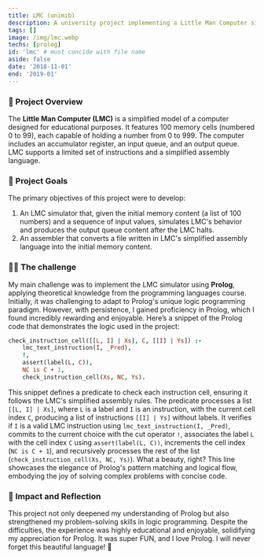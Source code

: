 ```yaml
---
title: LMC (unimib)
description: A university project implementing a Little Man Computer simulator using Prolog. 
tags: []
image: /img/lmc.webp
techs: [prolog]
id: 'lmc' # must concide with file name
aside: false
date: '2018-11-01'
end: '2019-01'
---
```


### 🚀 Project Overview

The **Little Man Computer (LMC)** is a simplified model of a computer designed for educational purposes. It features 100 memory cells (numbered 0 to 99), each capable of holding a number from 0 to 999. The computer includes an accumulator register, an input queue, and an output queue. LMC supports a limited set of instructions and a simplified assembly language.

### 🎯 Project Goals

The primary objectives of this project were to develop:
1. An LMC simulator that, given the initial memory content (a list of 100 numbers) and a sequence of input values, simulates LMC's behavior and produces the output queue content after the LMC halts.
2. An assembler that converts a file written in LMC's simplified assembly language into the initial memory content.

### 🧑‍💻 The challenge

My main challenge was to implement the LMC simulator using **Prolog**, applying theoretical knowledge from the programming languages course. Initially, it was challenging to adapt to Prolog's unique logic programming paradigm. However, with persistence, I gained proficiency in Prolog, which I found incredibly rewarding and enjoyable. Here’s a snippet of the Prolog code that demonstrates the logic used in the project:

```prolog
check_instruction_cell([[L, I] | Xs], C, [[I] | Ys]) :-
    lmc_text_instruction(I, _Pred),
    !,
    assert(label(L, C)),
    NC is C + 1,
    check_instruction_cell(Xs, NC, Ys).
```

This snippet defines a predicate to check each instruction cell, ensuring it follows the LMC's simplified assembly rules. The predicate processes a list `[[L, I] | Xs]`, where `L` is a label and `I` is an instruction, with the current cell index `C`, producing a list of instructions `[[I] | Ys]` without labels. It verifies if `I` is a valid LMC instruction using `lmc_text_instruction(I, _Pred)`, commits to the current choice with the cut operator `!`, associates the label `L` with the cell index `C` using `assert(label(L, C))`, increments the cell index (`NC is C + 1`), and recursively processes the rest of the list (`check_instruction_cell(Xs, NC, Ys)`). What a beauty, right? This line showcases the elegance of Prolog's pattern matching and logical flow, embodying the joy of solving complex problems with concise code.


### 🌟 Impact and Reflection
This project not only deepened my understanding of Prolog but also strengthened my problem-solving skills in logic programming. Despite the difficulties, the experience was highly educational and enjoyable, solidifying my appreciation for Prolog. It was super FUN, and I love Prolog. I will never forget this beautiful language! 🥰
